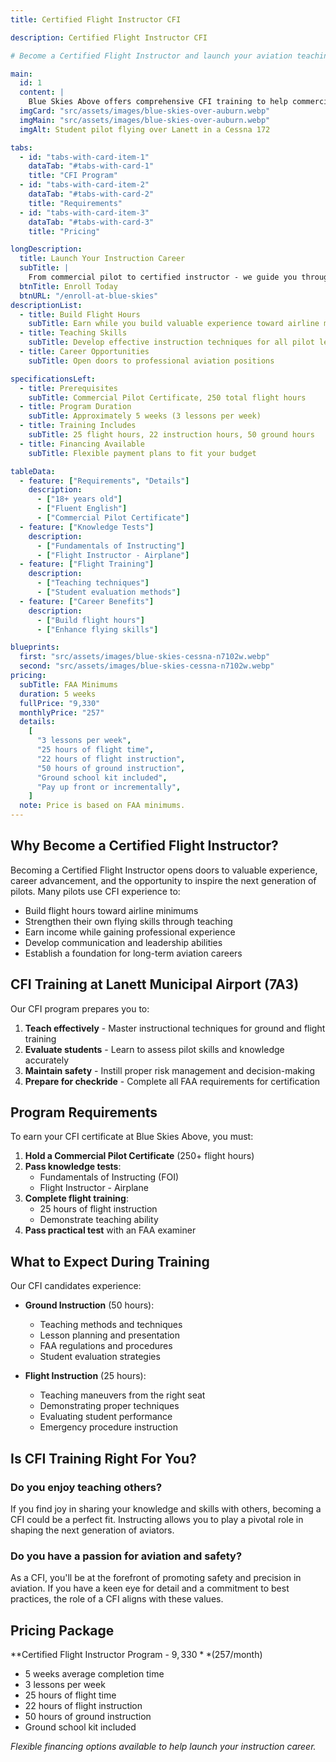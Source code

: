 ```yaml
---
title: Certified Flight Instructor CFI

description: Certified Flight Instructor CFI

# Become a Certified Flight Instructor and launch your aviation teaching career at Blue Skies Above in Lanett, Alabama - training the next generation of pilots.

main:
  id: 1
  content: |
    Blue Skies Above offers comprehensive CFI training to help commercial pilots transition into instructors. Our program prepares you to teach with confidence while building valuable flight experience.
  imgCard: "src/assets/images/blue-skies-over-auburn.webp"
  imgMain: "src/assets/images/blue-skies-over-auburn.webp"
  imgAlt: Student pilot flying over Lanett in a Cessna 172

tabs:
  - id: "tabs-with-card-item-1"
    dataTab: "#tabs-with-card-1"
    title: "CFI Program"
  - id: "tabs-with-card-item-2"
    dataTab: "#tabs-with-card-2"
    title: "Requirements"
  - id: "tabs-with-card-item-3"
    dataTab: "#tabs-with-card-3"
    title: "Pricing"

longDescription:
  title: Launch Your Instruction Career
  subTitle: |
    From commercial pilot to certified instructor - we guide you through every step
  btnTitle: Enroll Today
  btnURL: "/enroll-at-blue-skies"
descriptionList:
  - title: Build Flight Hours
    subTitle: Earn while you build valuable experience toward airline minimums
  - title: Teaching Skills
    subTitle: Develop effective instruction techniques for all pilot levels
  - title: Career Opportunities
    subTitle: Open doors to professional aviation positions

specificationsLeft:
  - title: Prerequisites
    subTitle: Commercial Pilot Certificate, 250 total flight hours
  - title: Program Duration
    subTitle: Approximately 5 weeks (3 lessons per week)
  - title: Training Includes
    subTitle: 25 flight hours, 22 instruction hours, 50 ground hours
  - title: Financing Available
    subTitle: Flexible payment plans to fit your budget

tableData:
  - feature: ["Requirements", "Details"]
    description:
      - ["18+ years old"]
      - ["Fluent English"]
      - ["Commercial Pilot Certificate"]
  - feature: ["Knowledge Tests"]
    description:
      - ["Fundamentals of Instructing"]
      - ["Flight Instructor - Airplane"]
  - feature: ["Flight Training"]
    description:
      - ["Teaching techniques"]
      - ["Student evaluation methods"]
  - feature: ["Career Benefits"]
    description:
      - ["Build flight hours"]
      - ["Enhance flying skills"]

blueprints:
  first: "src/assets/images/blue-skies-cessna-n7102w.webp"
  second: "src/assets/images/blue-skies-cessna-n7102w.webp"
pricing:
  subTitle: FAA Minimums
  duration: 5 weeks
  fullPrice: "9,330"
  monthlyPrice: "257"
  details:
    [
      "3 lessons per week",
      "25 hours of flight time",
      "22 hours of flight instruction",
      "50 hours of ground instruction",
      "Ground school kit included",
      "Pay up front or incrementally",
    ]
  note: Price is based on FAA minimums.
---
```


## Why Become a Certified Flight Instructor?

Becoming a Certified Flight Instructor opens doors to valuable experience, career advancement, and the opportunity to inspire the next generation of pilots. Many pilots use CFI experience to:

- Build flight hours toward airline minimums
- Strengthen their own flying skills through teaching
- Earn income while gaining professional experience
- Develop communication and leadership abilities
- Establish a foundation for long-term aviation careers

## CFI Training at Lanett Municipal Airport (7A3)

Our CFI program prepares you to:

1. **Teach effectively** - Master instructional techniques for ground and flight training
2. **Evaluate students** - Learn to assess pilot skills and knowledge accurately
3. **Maintain safety** - Instill proper risk management and decision-making
4. **Prepare for checkride** - Complete all FAA requirements for certification

## Program Requirements

To earn your CFI certificate at Blue Skies Above, you must:

1. **Hold a Commercial Pilot Certificate** (250+ flight hours)
2. **Pass knowledge tests**:
   - Fundamentals of Instructing (FOI)
   - Flight Instructor - Airplane
3. **Complete flight training**:
   - 25 hours of flight instruction
   - Demonstrate teaching ability
4. **Pass practical test** with an FAA examiner

## What to Expect During Training

Our CFI candidates experience:

- **Ground Instruction** (50 hours):

  - Teaching methods and techniques
  - Lesson planning and presentation
  - FAA regulations and procedures
  - Student evaluation strategies

- **Flight Instruction** (25 hours):
  - Teaching maneuvers from the right seat
  - Demonstrating proper techniques
  - Evaluating student performance
  - Emergency procedure instruction

## Is CFI Training Right For You?

### Do you enjoy teaching others?

If you find joy in sharing your knowledge and skills with others, becoming a CFI could be a perfect fit. Instructing allows you to play a pivotal role in shaping the next generation of aviators.

### Do you have a passion for aviation and safety?

As a CFI, you'll be at the forefront of promoting safety and precision in aviation. If you have a keen eye for detail and a commitment to best practices, the role of a CFI aligns with these values.

## Pricing Package

**Certified Flight Instructor Program - $9,330** ($257/month)

- 5 weeks average completion time
- 3 lessons per week
- 25 hours of flight time
- 22 hours of flight instruction
- 50 hours of ground instruction
- Ground school kit included

_Flexible financing options available to help launch your instruction career._
